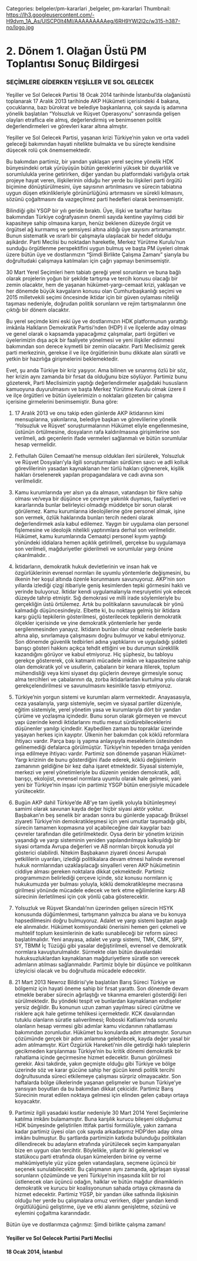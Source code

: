 Categories: belgeler/pm-kararlari ,belgeler, pm-kararlari
Thumbnail: https://lh3.googleusercontent.com/-H9dvm_1A_As/UlSCP0It4MI/AAAAAAAAAeg/6RH9YWl2I2c/w315-h387-no/logo.jpg

# 2. Dönem 1. Olağan Üstü PM Toplantısı Sonuç Bildirgesi

### SEÇİMLERE GİDERKEN YEŞİLLER VE SOL GELECEK

Yeşiller ve Sol Gelecek Partisi 18 Ocak 2014 tarihinde İstanbul’da olağanüstü toplanarak 17 Aralık 2013 tarihinde AKP Hükümeti içerisindeki 4 bakana, çocuklarına, bazı bürokrat ve belediye başkanlarına, çok sayıda iş adamına yönelik başlatılan “Yolsuzluk ve Rüşvet Operasyonu” sonrasında gelişen olayları etraflıca ele almış, değerlendirmiş ve benimsenen politik değerlendirmeleri ve görevleri karar altına almıştır.

Yeşiller ve Sol Gelecek Partisi, yaşanan krizi Türkiye’nin yakın ve orta vadeli geleceği bakımından hayati nitelikte bulmakta ve bu süreçte kendisine düşecek rolü çok önemsemektedir. 

Bu bakımdan partimiz, bir yandan yaklaşan yerel seçime yönelik HDK bünyesindeki ortak yürüyüşün bütün gereklerini yüksek bir duyarlılık ve sorumlulukla yerine getirirken, diğer yandan bu platformdaki varlığıyla ortak projeye hayat veren, ilişkilerinin olduğu her yerde bu ilişkileri parti örgütü biçimine dönüştürülmesini, üye sayısının artırılmasını ve sürecin tabiatına uygun düşen etkinlikleriyle görünürlüğünü artırmasını ve sürekli kılmasını, sözünü çoğaltmasını da vazgeçilmez parti hedefleri olarak benimsemiştir.

Bilindiği gibi YSGP bir yılı geride bıraktı. Üye, ilişki ve taraftar haritası bakımından Türkiye coğrafyasının önemli sayıda kentine yayılmış ciddi bir kapasiteye sahip olmasına karşın, henüz beklenen düzeyde örgüt ve örgütsel ağ kurmamış ve şemsiyesi altına aldığı üye sayısını artıramamıştır. Bunun sistematik ve ısrarlı bir çalışmayla ulaşılacak bir hedef olduğu aşikârdır. Parti Meclisi bu noktadan hareketle, Merkez Yürütme Kurulu’nun sunduğu örgütlenme perspektifini uygun bulmuş ve başta PM üyeleri olmak üzere bütün üye ve dostlarımızın “Şimdi Birlikte Çalışma Zamanı” şiarıyla bu doğrultudaki çalışmaya katılmaları için çağrı yapmayı benimsemiştir. 

30 Mart Yerel Seçimleri hem tabiatı gereği yerel sorunların ve buna bağlı olarak projelerin yoğun bir şekilde tartışma ve tercih konusu olacağı bir zemin olacaktır, hem de yaşanan hükümet-yargı-cemaat krizi, yaklaşan ve her dönemde büyük kavgaların konusu olan Cumhurbaşkanlığı seçimi ve 2015 milletvekili seçimi öncesinde iktidar için bir güven oylaması niteliği taşıması nedeniyle, doğrudan politik sorunların ve rejim tartışmalarının öne çıktığı bir dönem olacaktır.

Bu yerel seçimde kimi eski üye ve dostlarımızın HDK platformunun yarattığı imkânla Halkların Demokratik Partisi’nden (HDP) il ve ilçelerde aday olması ve genel olarak o kapsamda yapacağımız çalışmalar, parti örgütleri ve üyelerimizin dışa açık bir faaliyete yönelmesi ve yeni ilişkiler edinmesi bakımından son derece kıymetli bir zemin olacaktır. Parti Meclisimiz gerek parti merkezinin, gerekse il ve ilçe örgütlerinin bunu dikkate alan süratli ve yetkin bir hazırlığa girişmelerini beklemektedir.

Evet, şu anda Türkiye bir kriz yaşıyor. Ama bilinen ve sınanmış özlü bir söz, her krizin aynı zamanda bir fırsat da olduğunu bize söylüyor. Partimiz bunu gözeterek, Parti Meclisimizin yaptığı değerlendirmeler aşağıdaki hususların kamuoyuna duyurulmasını ve başta Merkez Yürütme Kurulu olmak üzere il ve ilçe örgütleri ve bütün üyelerimizin o noktaları gözeten bir çalışma içerisine girmelerini benimsemiştir. Buna göre:

1.	17 Aralık 2013 ve onu takip eden günlerde AKP iktidarının kimi mensuplarına, yakınlarına, belediye başkan ve görevlilerine yönelik ‘Yolsuzluk ve Rüşvet’ soruşturmalarının Hükümet eliyle engellenmesine, üstünün örtülmesine, dosyaların rafa kaldırılmasına girişimlerine son verilmeli, adı geçenlerin ifade vermeleri sağlanmalı ve bütün sorumlular hesap vermelidir.

2.	Fethullah Gülen Cemaati’ne mensup oldukları ileri sürülerek, Yolsuzluk ve Rüşvet Dosyaları’yla ilgili soruşturmaları sürdüren savcı ve adli kolluk görevlilerinin yasadan kaynaklanan her türlü hakları çiğnenerek, kişilik hakları örselenerek yapılan propagandalara ve cadı avına son verilmelidir. 

3.	Kamu kurumlarında yer alsın ya da almasın, vatandaşın bir fikre sahip olması ve/veya bir düşünce ve çevreye yakınlık duyması, faaliyetleri ve kararlarında bunlar belirleyici olmadığı müddetçe bir sorun olarak görülemez. Kamu kurumlarına ideolojilerine göre personel almak, işine son vermek, özlük haklarında bunları tercih nedeni olarak değerlendirmek asla kabul edilemez. Yaygın bir uygulama olan personel fişlemesine ve ideolojik nitelikli yaptırımlara derhal son verilmelidir. Hükümet, kamu kurumlarında Cemaatçi personel kıyımı yaptığı yönündeki iddialara hemen açıklık getirilmeli, gerçekse bu uygulamaya son verilmeli, mağduriyetler giderilmeli ve sorumlular yargı önüne çıkarılmalıdır.
.
4.	İktidarların, demokratik hukuk devletlerinin ve insan hak ve özgürlüklerinin evrensel normları ile uyumlu yöntemlerle değişmesini, bu ilkenin her koşul altında özenle korunmasını savunuyoruz. AKP’nin son yıllarda izlediği çizgi itibariyle geniş kesimlerden tepki görmesini haklı ve yerinde buluyoruz. İktidar kendi uygulamalarıyla meşruiyetini yok edecek düzeyde tahrip etmiştir. Sığ demokrasi ve milli irade söylemleriyle bu gerçekliğin üstü örtülemez. Artık bu politikaların savunulacak bir yönü kalmadığı düşüncesindeyiz. Elbette ki, bu noktaya gelmiş bir iktidara karşı güçlü tepkilerin gösterilmesi, gösterilecek tepkilerin demokratik ölçekler içerisinde ve yine demokratik yöntemlerle her yerde sergilenmesinden yanayız. İktidarın bunları olur olmaz nedenlerle baskı altına alıp, sınırlamaya çalışmasını doğru bulmuyor ve kabul etmiyoruz. Son dönemde güvenlik tedbirleri adına yaptıklarını ve uyguladığı şiddeti barışçı gösteri hakkını açıkça tehdit ettiğini ve bu durumun süreklilik kazandığını görüyor ve kabul etmiyoruz. Hiç şüphesiz, bu tabloyu gerekçe göstererek, çok katmanlı mücadele imkân ve kapasitesine sahip olan demokratik yol ve usullerin, çabaların bir kenara itilerek, toplum mühendisliği veya kimi siyaset dışı güçlerin devreye girmesiyle sonuç alma tercihleri ve çabalarının da, zorba iktidarlardan kurtulma yolu olarak gerekçelendirilmesi ve savunulmasını kesinlikle tasvip etmiyoruz. 

5.	Türkiye’nin yorgun sistemi ve kurumları alarm vermektedir. Anayasasıyla, ceza yasalarıyla, yargı sistemiyle, seçim ve siyasal partiler düzeniyle, eğitim sistemiyle, yerel yönetim yasa ve kurumlarıyla dört bir yandan çürüme ve yozlaşma içindedir. Bunu sorun olarak görmeyen ve mevcut yapı üzerinde kendi iktidarlarını mutlu mesut sürdürebileceklerini düşünenler yanılgı içindedir. Kaybedilen zaman bu topraklar üzerinde yaşayan herkes için kayıptır. Ülkenin her bakımdan çok köklü reformlara ihtiyacı vardır. Parça başı iş yapma anlayışıyla meselelerin üstesinden gelinemediği defalarca görülmüştür. Türkiye’nin tepeden tırnağa yeniden inşa edilmeye ihtiyacı vardır. Partimiz son dönemde yaşanan Hükümet-Yargı krizinin de bunu gösterdiğini ifade ederek, köklü değişimlerin zamanının geldiğine bir kez daha işaret etmektedir. Siyasal sistemiyle, merkezi ve yerel yönetimleriyle bu düzenin yeniden demokratik, adil, barışçı, ekolojist, evrensel normlara uyumlu olarak hale gelmesi, yani yeni bir Türkiye’nin inşası için partimiz YSGP bütün enerjisiyle mücadele yürütecektir.

6.	Bugün AKP dahil Türkiye’de AB’ye tam üyelik yoluyla bütünleşmeyi samimi olarak savunan kayda değer hiçbir siyasi aktör yoktur. Başbakan’ın beş senelik bir aradan sonra bu günlerde yapacağı Brüksel ziyareti Türkiye’nin demokratikleşmesi için yeni umutlar taşımadığı gibi, sürecin tamamen kopmasına yol açabileceğine dair kaygılar bazı çevreler tarafından dile getirilmektedir. Oysa derin bir yönetim krizinin yaşandığı ve yargı sisteminin yeniden yapılandırılmaya kalkışıldığı bir siyasi ortamda Avrupa değerleri ve AB normları birçok konuda yol gösterici olabilirdi. Nitekim Başbakanın ziyareti öncesi Avrupalı yetkililerin uyarıları, izlediği politikalara devam etmesi halinde evrensel hukuk normlarından uzaklaşılacağı sinyalleri veren AKP hükümetinin ciddiye alması gereken noktalara dikkat çekmektedir. Partimiz programımızın belirlediği çerçeve içinde, söz konusu normların iç hukukumuzda yer bulması yoluyla, köklü demokratikleşme mecrasına girilmesi yönünde mücadele edecek ve terk etme eğilimlerine karşı AB sürecinin ilerletilmesi için çok yönlü çaba gösterecektir.   

7.	Yolsuzluk ve Rüşvet Skandalı’nın üzerinden gelişen sürecin HSYK konusunda düğümlenmesi, tartışmanın yalnızca bu alana ve bu konuya hapsedilmesini doğru bulmuyoruz. Adalet ve yargı sistemi baştan aşağı ele alınmalıdır. Hükümet komisyondaki önerisini hemen geri çekmeli ve muhtelif toplum kesimlerinin de katkı sunabileceği bir reform süreci başlatılmalıdır. Yeni anayasa, adalet ve yargı sistemi, TMK, CMK, SPY, SY, TBMM İç Tüzüğü gibi yasalar değiştirilmeli, evrensel ve demokratik normlara kavuşturulmalıdır. Sürmekte olan bütün davalardaki hukuksuzluklardan kaynaklanan mağduriyetlere süratle son verecek adımların atılması sağlanmalıdır. Partimiz böyle bir düşünce ve politikanın izleyicisi olacak ve bu doğrultuda mücadele edecektir.

8.	21 Mart 2013 Newroz Bildirisi’yle başlatılan Barış Süreci Türkiye ve bölgemiz için hayati öneme sahip bir fırsat yarattı. Son dönemde devam etmekle beraber sürecin ağırlaştığı ve tıkanma emareleri gösterdiği ileri sürülmektedir. Bu yöndeki tespit ve bunlardan kaynaklanan endişeler yersiz değildir. Bu konunun uzun zaman yayılması süreci çürütme ve risklere açık hale getirme tehlikesi içermektedir. KCK davalarından tutuklu olanların süratle salıverilmesi; Roboski Katliamı’nda sorumlu olanların hesap vermesi gibi adımlar kamu vicdanının rahatlaması bakımından zorunludur. Hükümet bu konularda adım atmamıştır. Sorunun çözümünde gerçek bir adım anlamına gelebilecek, kayda değer yasal bir adım atılmamıştır. Kürt Özgürlük Hareketi’nin dile getirdiği haklı taleplerin gecikmeden karşılanması Türkiye’nin bu kritik dönemi demokratik bir rahatlama içinde geçirmesine hizmet edecektir. Bunun görülmesi gerekir. Aksi takdirde, yakın geçmişte olduğu gibi Türkiye ve bölge üzerinde söz ve karar gücüne sahip her gücün kendi politik tercihi doğrultusunda süreci etkilemeye çalışması sürpriz olmayacaktır. Son haftalarda bölge ülkelerinde yaşanan gelişmeler ve bunun Türkiye’ye yansıyan boyutları da bu bakımdan dikkat çekicidir. Partimiz Barış Sürecinin murat edilen noktaya gelmesi için elinden gelen çabayı ortaya koyacaktır.

9.	Partimiz ilgili yasadaki kısıtlar nedeniyle 30 Mart 2014 Yerel Seçimlerine katılma imkânı bulamamıştır. Buna karşılık kurucu bileşeni olduğumuz HDK bünyesinde geliştirilen ittifak partisi formülüyle, yakın zamana kadar partimiz üyesi olan çok sayıda arkadaşımız HDP’den aday olma imkânı bulmuştur. Bu şartlarda partimizin katkıda bulunduğu politikaları dillendirecek bu adayların etrafında yürütülecek seçim kampanyaları bize en uygun olan tercihtir. Böylelikle, yıllardır iki geleneksel ve statükocu parti etrafında oluşan kümelerden birine oy verme mahkûmiyetiyle yüz yüze gelen vatandaşlara, seçmene üçüncü bir seçenek sunulabilecektir. Bu çalışmanın aynı zamanda, ağırlaşan siyasal sorunların çözümünde ve yeni Türkiye’nin inşasında kilit bir rol üstlenecek olan üçüncü odağın, halklar ve bütün mağdur dinamiklerin demokratik ve kurucu bir koalisyonunun sahada ortaya çıkmasına da hizmet edecektir. Partimiz YGSP, bir yandan ülke sathında ilişkisinin olduğu her yerde bu çalışmalara omuz verirken, diğer yandan kendi örgütlülüğünü geliştirme, üye ve etki alanını genişletme, sözünü ve eylemini çoğaltma kararındadır. 

Bütün üye ve dostlarımıza çağrımız: Şimdi birlikte çalışma zamanı!

#### Yeşiller ve Sol Gelecek Partisi Parti Meclisi
#### 18 Ocak 2014, İstanbul


